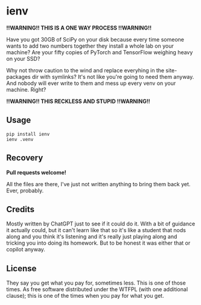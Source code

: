 # ienv

**!!WARNING!! THIS IS A ONE WAY PROCESS !!WARNING!!**

Have you got 30GB of SciPy on your disk because every time someone wants to
add two numbers together they install a whole lab on your machine? Are your
fifty copies of PyTorch and TensorFlow weighing heavy on your SSD?

Why not throw caution to the wind and replace everyhing in the site-packages
dir with symlinks? It's not like you're going to need them anyway. And nobody
will ever write to them and mess up every venv on your machine. Right?

**!!WARNING!! THIS RECKLESS AND STUPID !!WARNING!!**

## Usage

```shell
pip install ienv
ienv .venv
```

## Recovery

**Pull requests welcome!**

All the files are there, I've just not written anything to bring them back yet.
Ever, probably.

## Credits

Mostly written by ChatGPT just to see if it could do it. With a bit of guidance
it actually could, but it can't learn like that so it's like a student that
nods along and you think it's listening and it's really just playing along and
tricking you into doing its homework. But to be honest it was either that or
copilot anyway.

## License

They say you get what you pay for, sometimes less. This is one of those times.
As free software distributed under the WTFPL (with one additional clause); this
is one of the times when you pay for what you get.
